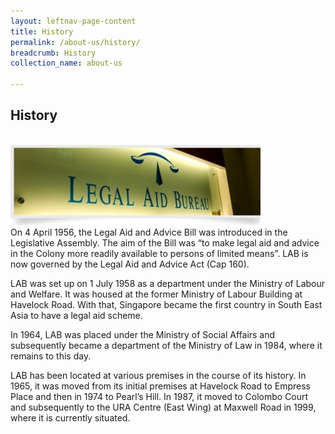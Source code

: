 ```yaml
---
layout: leftnav-page-content
title: History
permalink: /about-us/history/
breadcrumb: History
collection_name: about-us

---
```


History
---

<div class="image">
    <br><img src="/images/1399988168555.jpg" title="History" alt="History">
  </a>
</div>
On 4 April 1956, the Legal Aid and Advice Bill was introduced in the Legislative Assembly. The aim of the Bill was “to make legal aid and advice in the Colony more readily available to persons of limited means”. LAB is now governed by the Legal Aid and Advice Act (Cap 160). <br>

LAB was set up on 1 July 1958 as a department under the Ministry of Labour and Welfare. It was housed at the former Ministry of Labour Building at Havelock Road. With that, Singapore became the first country in South East Asia to have a legal aid scheme.<br>

In 1964, LAB was placed under the Ministry of Social Affairs and subsequently became a department of the Ministry of Law in 1984, where it remains to this day.<br>

LAB has been located at various premises in the course of its history. In 1965, it was moved from its initial premises at Havelock Road to Empress Place and then in 1974 to Pearl’s Hill. In 1987, it moved to Colombo Court and subsequently to the URA Centre (East Wing) at Maxwell Road in 1999, where it is currently situated.<br>
